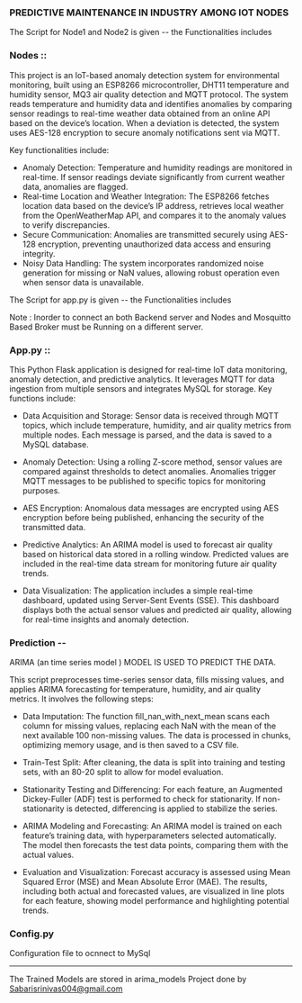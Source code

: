 ### PREDICTIVE MAINTENANCE IN INDUSTRY AMONG IOT NODES

The Script for Node1 and Node2 is given -- the Functionalities includes 

### Nodes ::
This project is an IoT-based anomaly detection system for environmental monitoring, built using an ESP8266 microcontroller, DHT11 temperature and humidity sensor, MQ3 air quality detection and MQTT protocol. The system reads temperature and humidity data and identifies anomalies by comparing sensor readings to real-time weather data obtained from an online API based on the device’s location. When a deviation is detected, the system uses AES-128 encryption to secure anomaly notifications sent via MQTT.

Key functionalities include:

* Anomaly Detection: Temperature and humidity readings are monitored in real-time. If sensor readings deviate significantly from current weather data, anomalies are flagged.
* Real-time Location and Weather Integration: The ESP8266 fetches location data based on the device’s IP address, retrieves local weather from the OpenWeatherMap API, and compares it to the anomaly values to verify discrepancies.
* Secure Communication: Anomalies are transmitted securely using AES-128 encryption, preventing unauthorized data access and ensuring integrity.
* Noisy Data Handling: The system incorporates randomized noise generation for missing or NaN values, allowing robust operation even when sensor data is unavailable.

The Script for app.py is given -- the Functionalities includes 

Note : Inorder to connect an both Backend server and Nodes and Mosquitto Based Broker must be Running on a different server.


### App.py ::
This Python Flask application is designed for real-time IoT data monitoring, anomaly detection, and predictive analytics. It leverages MQTT for data ingestion from multiple sensors and integrates MySQL for storage. Key functions include:

* Data Acquisition and Storage: Sensor data is received through MQTT topics, which include temperature, humidity, and air quality metrics from multiple nodes. Each message is parsed, and the data is saved to a MySQL database.

* Anomaly Detection: Using a rolling Z-score method, sensor values are compared against thresholds to detect anomalies. Anomalies trigger MQTT messages to be published to specific topics for monitoring purposes.

* AES Encryption: Anomalous data messages are encrypted using AES encryption before being published, enhancing the security of the transmitted data.

* Predictive Analytics: An ARIMA model is used to forecast air quality based on historical data stored in a rolling window. Predicted values are included in the real-time data stream for monitoring future air quality trends.

* Data Visualization: The application includes a simple real-time dashboard, updated using Server-Sent Events (SSE). This dashboard displays both the actual sensor values and predicted air quality, allowing for real-time insights and anomaly detection.

### Prediction --

ARIMA (an time series model ) MODEL IS USED TO PREDICT THE DATA.

This script preprocesses time-series sensor data, fills missing values, and applies ARIMA forecasting for temperature, humidity, and air quality metrics. It involves the following steps:

* Data Imputation: The function fill_nan_with_next_mean scans each column for missing values, replacing each NaN with the mean of the next available 100 non-missing values. The data is processed in chunks, optimizing memory usage, and is then saved to a CSV file.

* Train-Test Split: After cleaning, the data is split into training and testing sets, with an 80-20 split to allow for model evaluation.

* Stationarity Testing and Differencing: For each feature, an Augmented Dickey-Fuller (ADF) test is performed to check for stationarity. If non-stationarity is detected, differencing is applied to stabilize the series.

* ARIMA Modeling and Forecasting: An ARIMA model is trained on each feature’s training data, with hyperparameters selected automatically. The model then forecasts the test data points, comparing them with the actual values.

* Evaluation and Visualization: Forecast accuracy is assessed using Mean Squared Error (MSE) and Mean Absolute Error (MAE). The results, including both actual and forecasted values, are visualized in line plots for each feature, showing model performance and highlighting potential trends.

### Config.py 

Configuration file to ocnnect to MySql

---------------------------------------------------
The Trained Models are stored in arima_models 
Project done by [Sabarisrinivas004@gmail.com](mailto:sabarisrinivas004@gmail.com)


